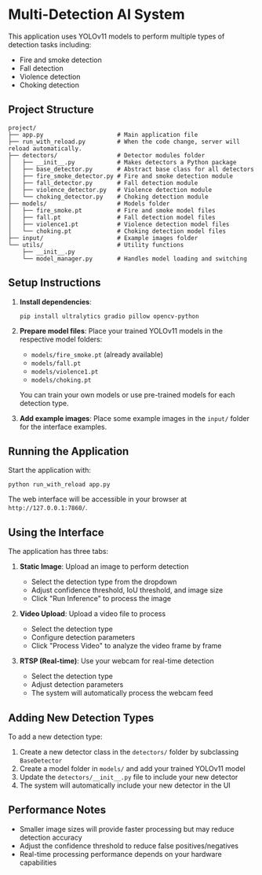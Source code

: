# Multi-Detection AI System

This application uses YOLOv11 models to perform multiple types of detection tasks including:

- Fire and smoke detection
- Fall detection
- Violence detection
- Choking detection

## Project Structure

```
project/
├── app.py                     # Main application file
├── run_with_reload.py         # When the code change, server will reload automatically.
├── detectors/                 # Detector modules folder
│   ├── __init__.py            # Makes detectors a Python package
│   ├── base_detector.py       # Abstract base class for all detectors
│   ├── fire_smoke_detector.py # Fire and smoke detection module
│   ├── fall_detector.py       # Fall detection module
│   ├── violence_detector.py   # Violence detection module
│   └── choking_detector.py    # Choking detection module
├── models/                    # Models folder
│   ├── fire_smoke.pt          # Fire and smoke model files
│   ├── fall.pt                # Fall detection model files
│   ├── violence1.pt           # Violence detection model files
│   └── choking.pt             # Choking detection model files
├── input/                     # Example images folder
└── utils/                     # Utility functions
    ├── __init__.py
    └── model_manager.py       # Handles model loading and switching
```

## Setup Instructions

1. **Install dependencies**:

   ```
   pip install ultralytics gradio pillow opencv-python
   ```

2. **Prepare model files**:
   Place your trained YOLOv11 models in the respective model folders:

   - `models/fire_smoke.pt` (already available)
   - `models/fall.pt`
   - `models/violence1.pt`
   - `models/choking.pt`

   You can train your own models or use pre-trained models for each detection type.

3. **Add example images**:
   Place some example images in the `input/` folder for the interface examples.

## Running the Application

Start the application with:

```
python run_with_reload app.py
```

The web interface will be accessible in your browser at `http://127.0.0.1:7860/`.

## Using the Interface

The application has three tabs:

1. **Static Image**: Upload an image to perform detection

   - Select the detection type from the dropdown
   - Adjust confidence threshold, IoU threshold, and image size
   - Click "Run Inference" to process the image

2. **Video Upload**: Upload a video file to process

   - Select the detection type
   - Configure detection parameters
   - Click "Process Video" to analyze the video frame by frame

3. **RTSP (Real-time)**: Use your webcam for real-time detection
   - Select the detection type
   - Adjust detection parameters
   - The system will automatically process the webcam feed

## Adding New Detection Types

To add a new detection type:

1. Create a new detector class in the `detectors/` folder by subclassing `BaseDetector`
2. Create a model folder in `models/` and add your trained YOLOv11 model
3. Update the `detectors/__init__.py` file to include your new detector
4. The system will automatically include your new detector in the UI

## Performance Notes

- Smaller image sizes will provide faster processing but may reduce detection accuracy
- Adjust the confidence threshold to reduce false positives/negatives
- Real-time processing performance depends on your hardware capabilities
